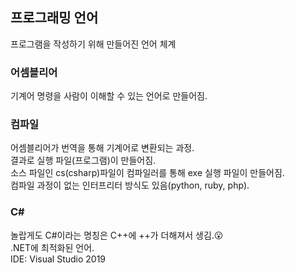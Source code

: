 ## 프로그래밍 언어

프로그램을 작성하기 위해 만들어진 언어 체계

### 어셈블리어

기계어 명령을 사람이 이해할 수 있는 언어로 만들어짐.

### 컴파일

어셈블리어가 번역을 통해 기계어로 변환되는 과정.<br>
결과로 실행 파일(프로그램)이 만들어짐.<br>
소스 파일인 cs(csharp)파일이 컴파일러를 통해 exe 실행 파일이 만들어짐.<br>
컴파일 과정이 없는 인터프리터 방식도 있음(python, ruby, php).

### C#
놀랍게도 C#이라는 명칭은 C++에 ++가 더해져서 생김.😮<br>
.NET에 최적화된 언어.<br>
IDE: Visual Studio 2019

